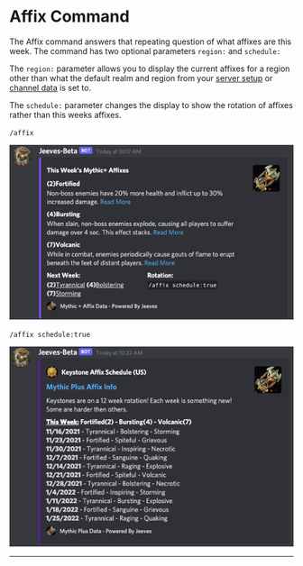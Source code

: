 # Affix Command

The Affix command answers that repeating question of what affixes are this week. The command has two optional parameters `region:` and `schedule:`

The `region:` parameter allows you to display the current affixes for a region other than what the default realm and region from your [server setup](../../configuration/setup.md) or [channel data](../../guides/Channel-Data.md) is set to.

The `schedule:` parameter changes the display to show the rotation of affixes rather than this weeks affixes.

`/affix`

![Affix example](../../img/affix.png)

`/affix schedule:true`

![Affix Schedule Example](../../img/affix-schedule.png)
***